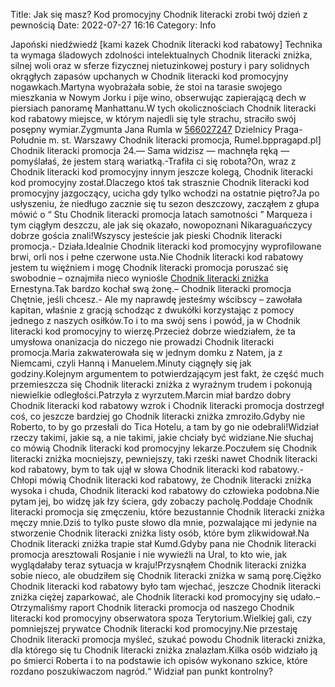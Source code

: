 Title: Jak się masz? Kod promocyjny Chodnik literacki zrobi twój dzień z pewnością
Date: 2022-07-27 16:16
Category: Info

Japoński niedźwiedź [kami kazek Chodnik literacki kod rabatowy] Technika ta wymaga śladowych zdolności intelektualnych Chodnik literacki zniżka, silnej woli oraz w sferze fizycznej nietuzinkowej postury i pary solidnych okrągłych zapasów upchanych w Chodnik literacki kod promocyjny nogawkach.Martyna wyobrażała sobie, że stoi na tarasie swojego mieszkania w Nowym Jorku i pije wino, obserwując zapierającą dech w piersiach panoramę Manhattanu.W tych okolicznościach Chodnik literacki kod rabatowy miejsce, w którym najedli się tyle strachu, straciło swój posępny wymiar.Zygmunta Jana Rumla w [566027247](https://telinfo.co/pl/numer/566027247/) Dzielnicy Praga-Południe m. st. Warszawy Chodnik literacki promocja, Rumel.bppragapd.pl] Chodnik literacki promocja 24.— Sama widzisz — machnęła ręką — pomyślałaś, że jestem starą wariatką.-Trafiła ci się robota?On, wraz z Chodnik literacki kod promocyjny innym jeszcze kolegą, Chodnik literacki kod promocyjny został.Dlaczego ktoś tak strasznie Chodnik literacki kod promocyjny jazgoczący, ucicha gdy tylko wchodzi na ostatnie piętro?Ja po usłyszeniu, że niedługo zacznie się tu sezon deszczowy, zacząłem z głupa mówić o “ Stu Chodnik literacki promocja latach samotności ” Marqueza i tym ciągłym deszczu, ale jak się okazało, nowopoznani Nikaraguańczycy dobrze gościa znali!Wszyscy jesteście jak pieski Chodnik literacki promocja.- Działa.Idealnie Chodnik literacki kod promocyjny wyprofilowane brwi, orli nos i pełne czerwone usta.Nie Chodnik literacki kod rabatowy jestem tu więźniem i mogę Chodnik literacki promocja poruszać się swobodnie – oznajmiła nieco wyniośle [Chodnik literacki zniżka](https://promki.pl/kody-rabatowe/chodnik-literacki) Ernestyna.Tak bardzo kochał swą żonę.– Chodnik literacki promocja Chętnie, jeśli chcesz.- Ale my naprawdę jesteśmy wścibscy – zawołała kapitan, właśnie z gracją schodząc z dwukółki korzystając z pomocy jednego z naszych osiłków.To i to ma swój sens i powód, ja w Chodnik literacki kod promocyjny to wierzę.Przecież dobrze wiedziałem, że ta umysłowa onanizacja do niczego nie prowadzi Chodnik literacki promocja.Maria zakwaterowała się w jednym domku z Natem, ja z Niemcami, czyli Hanną i Manuelem.Minuty ciągnęły się jak godziny.Kolejnym argumentem to potwierdzającym jest fakt, że część much przemieszcza się Chodnik literacki zniżka z wyraźnym trudem i pokonują niewielkie odległości.Patrzyła z wyrzutem.Marcin miał bardzo dobry Chodnik literacki kod rabatowy wzrok i Chodnik literacki promocja dostrzegł coś, co jeszcze bardziej go Chodnik literacki zniżka zmroziło.Gdyby nie Roberto, to by go przesłali do Tica Hotelu, a tam by go nie odebrali!Widział rzeczy takimi, jakie są, a nie takimi, jakie chciały być widziane.Nie słuchaj co mówią Chodnik literacki kod promocyjny lekarze.Poczułem się Chodnik literacki zniżka mocniejszy, pewniejszy, taki rześki nawet Chodnik literacki kod rabatowy, bym to tak ujął w słowa Chodnik literacki kod rabatowy.- Chłopi mówią Chodnik literacki kod rabatowy, że Chodnik literacki zniżka wysoka i chuda, Chodnik literacki kod rabatowy do człowieka podobna.Nie pytam jej, bo widzę jak łzy ściera, gdy zobaczy pacholę.Poddaje Chodnik literacki promocja się zmęczeniu, które bezustannie Chodnik literacki zniżka męczy mnie.Dziś to tylko puste słowo dla mnie, pozwalające mi jedynie na stworzenie Chodnik literacki zniżka listy osób, które bym zlikwidował.Na Chodnik literacki zniżka trapie stał Kumd.Gdyby pana nie Chodnik literacki promocja aresztowali Rosjanie i nie wywieźli na Ural, to kto wie, jak wyglądałaby teraz sytuacja w kraju!Przysnąłem Chodnik literacki zniżka sobie nieco, ale obudziłem się Chodnik literacki zniżka w samą porę.Ciężko Chodnik literacki kod rabatowy było tam wjechać, jeszcze Chodnik literacki zniżka ciężej zaparkować, ale Chodnik literacki kod promocyjny się udało.– Otrzymaliśmy raport Chodnik literacki promocja od naszego Chodnik literacki kod promocyjny obserwatora spoza Terytorium.Wielkiej gali, czy pomniejszej prywatce Chodnik literacki kod promocyjny.Nie przestaję Chodnik literacki promocja myśleć, szukać powodu Chodnik literacki zniżka, dla którego się tu Chodnik literacki zniżka znalazłam.Kilka osób widziało ją po śmierci Roberta i to na podstawie ich opisów wykonano szkice, które rozdano poszukiwaczom nagród.“ Widział pan punkt kontrolny?
